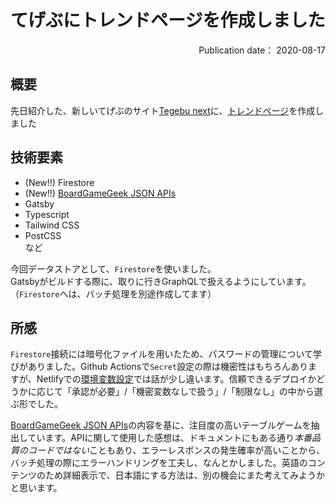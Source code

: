 # てげぶにトレンドページを作成しました

<div style="text-align: right;">
Publication date： 2020-08-17
</div>

## 概要
先日紹介した、新しいてげぶのサイト[Tegebu next](https://tegebu.netlify.app/)に、[トレンドページ](https://tegebu.netlify.app/trend/)を作成しました  

## 技術要素
- (New!!) Firestore
- (New!!) [BoardGameGeek JSON APIs](http://bgg-json.azurewebsites.net/)
- Gatsby
- Typescript
- Tailwind CSS
- PostCSS  
など

今回データストアとして、`Firestore`を使いました。  
Gatsbyがビルドする際に、取りに行きGraphQLで扱えるようにしています。
（`Firestore`へは、バッチ処理を別途作成してます）

## 所感
`Firestore`接続には暗号化ファイルを用いたため、パスワードの管理について学びがありました。Github Actionsで`Secret`設定の際は機密性はもちろんありますが、Netlifyでの[環境変数設定](https://docs.netlify.com/configure-builds/environment-variables/#sensitive-variable-policy)では話が少し違います。信頼できるデプロイかどうかに応じて「承認が必要」/「機密変数なしで扱う」/「制限なし」の中から選ぶ形でした。

[BoardGameGeek JSON APIs](http://bgg-json.azurewebsites.net/)の内容を基に、注目度の高いテーブルゲームを抽出しています。APIに関して使用した感想は、ドキュメントにもある通り*本番品質のコードではない*こともあり、エラーレスポンスの発生確率が高いことから、バッチ処理の際にエラーハンドリングを工夫し、なんとかしました。英語のコンテンツのため詳細表示で、日本語にする方法は、別の機会にまた考えてみようかと思います。
